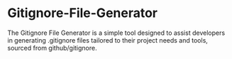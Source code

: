 # Gitignore-File-Generator
The Gitignore File Generator is a simple tool designed to assist developers in generating .gitignore files tailored to their project needs and tools, sourced from github/gitignore.
